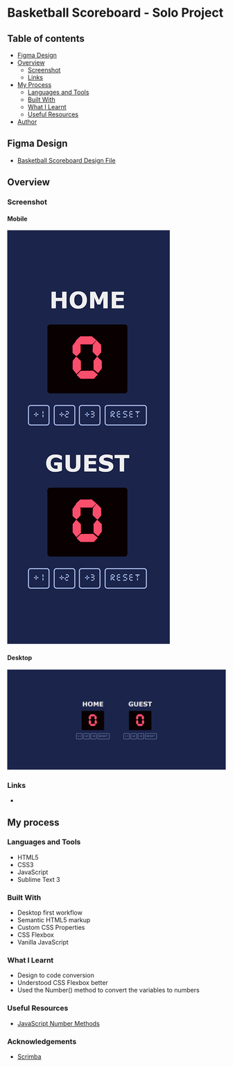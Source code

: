 # Basketball Scoreboard - Solo Project

## Table of contents

- [Figma Design](#figma-design)
- [Overview](#overview)
  - [Screenshot](#screenshot)
  - [Links](#links)
- [My Process](#my-process)
  - [Languages and Tools](#languages-and-tools)
  - [Built With](#built-with)
  - [What I Learnt](#what-i-learnt)
  - [Useful Resources](#useful-resources)
- [Author](#author)

## Figma Design

- [Basketball Scoreboard Design File](https://www.figma.com/file/YC48MCx4frBFtYoz6rNJE6/Basketball-Scoreboard?node-id=0%3A1)

## Overview

### Screenshot

#### Mobile

![](Images/Mobile-Optimized.jpg)

#### Desktop

![](Images/Desktop-Optimized.jpg)

### Links

- 

## My process

### Languages and Tools

- HTML5
- CSS3
- JavaScript
- Sublime Text 3

### Built With

- Desktop first workflow
- Semantic HTML5 markup
- Custom CSS Properties
- CSS Flexbox
- Vanilla JavaScript

### What I Learnt

- Design to code conversion
- Understood CSS Flexbox better
- Used the Number() method to convert the variables to numbers

### Useful Resources

- [JavaScript Number Methods](https://www.w3schools.com/js/js_number_methods.asp)

### Acknowledgements

- [Scrimba](https://scrimba.com)


